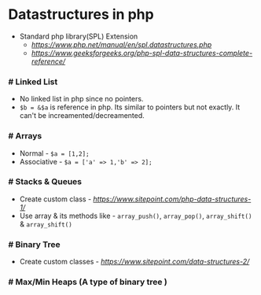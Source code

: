 # Datastructures in php

- Standard php library(SPL) Extension
  - _https://www.php.net/manual/en/spl.datastructures.php_
  - _https://www.geeksforgeeks.org/php-spl-data-structures-complete-reference/_

### # Linked List

- No linked list in php since no pointers.
- `$b = &$a` is reference in php. Its similar to pointers but not exactly. It can't be increamented/decreamented.

### # Arrays

- Normal - `$a = [1,2];`
- Associative - `$a = ['a' => 1,'b' => 2];`

### # Stacks & Queues

- Create custom class - _https://www.sitepoint.com/php-data-structures-1/_
- Use array & its methods like - `array_push()`, `array_pop()`, `array_shift()` & `array_shift()`

### # Binary Tree

- Create custom classes - _https://www.sitepoint.com/data-structures-2/_

### # Max/Min Heaps (A type of binary tree )
